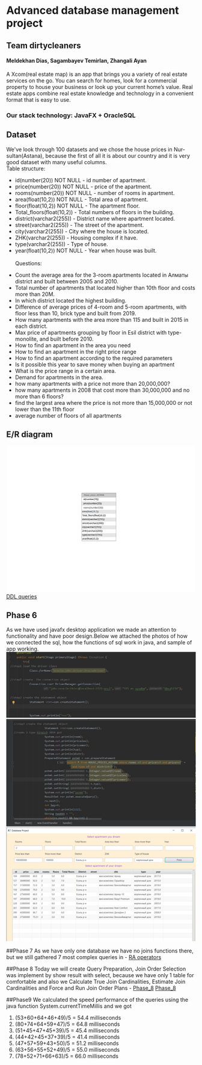 # Advanced database management project
## Team dirtycleaners
#### Meldekhan Dias, Sagambayev Temirlan, Zhangali Ayan
A Xcom(real estate map) is an app that brings you a variety of real estate services on the go. You can search for homes, look for a commercial property to house your business or look up your current home’s value. Real estate apps combine real estate knowledge and technology in a convenient format that is easy to use. 
### Our stack technology: JavaFX + OracleSQL
###
## Dataset
We've look through 100 datasets and we chose the house prices in Nur-sultan(Astana), because the first of all it is about our country and it is very good dataset with many useful columns. <br/>
Table structure:
- id(number(20)) NOT NULL - id number of apartment.
- price(number(20)) NOT NULL - price of the apartment.
- rooms(number(20)) NOT NULL - number of rooms in apartment.
- area(float(10,2)) NOT NULL - Total area of apartment.
- floor(float(10,2)) NOT NULL - The apartment floor.
- Total_floors(float(10,2)) - Total numbers of floors in the building.
- district(varchar2(255)) - District name where apartment located.
- street(varchar2(255)) - The street of the apartment.
- city(varchar2(255)) - City where the house is located.
- ZHK(varchar2(255)) - Housing complex if it have.
- type(varchar2(255)) - Type of house.
- year(float(10,2)) NOT NULL - Year when house was built. <br/> <br/>
Questions:
* Count the average area for the 3-room apartments located in Алматы district and built between 2005 and 2010.
* Total number of apartments that located higher than 10th floor and costs more than 20M.
* In which district located the highest building.
* Difference of average prices of 4-room and 5-room apartments, with floor less than 10, brick type and  built from 2019.
* How many apartments with the area more than 115 and built in 2015 in each district.
* Max price of apartments grouping by floor in Esil district with type-monolite, and built before 2010.
* How to find an apartment in the area you need
* How to find an apartment in the right price range
* How to find an apartment according to the required parameters
* Is it possible this year to save money when buying an apartment
* What is the price range in a certain area.
* Demand for apartments in the area.
* how many apartments with a price not more than 20,000,000?
* how many apartments in 2008 that cost more than 30,000,000 and no more than 6 floors?
* find the largest area where the price is not more than 15,000,000 or not lower than the 11th floor
* average number of floors of all apartments

## E/R diagram
![Image alt](https://github.com/DiasSDU/dirtycleaners/blob/main/DirtyCleaners-ER.png)
[DDL queries](https://github.com/DiasSDU/dirtycleaners/blob/main/dirtycleaners-DDL-queries.sql)

## Phase 6
As we have used javafx desktop application we made an attention to functionality and have poor design.Below we attached the photos of how we connected the sql, how the functions of sql work in java, and sample of app working.
![Image alt](https://github.com/DiasSDU/dirtycleaners/blob/main/Phase%206/1.jpeg)
![Image alt](https://github.com/DiasSDU/dirtycleaners/blob/main/Phase%206/2.jpeg)
![Image alt](https://github.com/DiasSDU/dirtycleaners/blob/main/Phase%206/3.png)

##Phase 7
As we have only one database we have no joins functions there, but we still gathered 7 most complex queries in - 
[RA operators](https://github.com/DiasSDU/dirtycleaners/tree/main/RA%20operators)

##Phase 8
Today we will create Query Preparation,  Join Order Selection was implement by show result with select, because we have only 1 table for comfortable and also we Calculate True Join Cardinalities,  Estimate Join Cardinalities and Force and Run Join Order Plans -
[Phase_8](https://github.com/DiasSDU/dirtycleaners/tree/main/phase%208)
[Phase_8](https://github.com/DiasSDU/dirtycleaners/tree/main/phase%208)

##Phase9
We calculated the speed performance of the queries using the java function System.currentTimeMillis and we got
1. (53+60+64+46+49)/5 = 54.4 milliseconds
2. (80+74+64+59+47)/5 = 64.8 milliseconds
3. (51+45+47+45+39)/5 = 45.4 milliseconds
4. (44+42+45+37+39)/5 = 41.4 milliseconds
5. (47+57+59+43+50)/5 = 51.2 milliseconds
6. (63+56+55+52+49)/5 = 55.0 milliseconds
7. (78+52+71+66+63)/5 = 66.0 milliseconds
